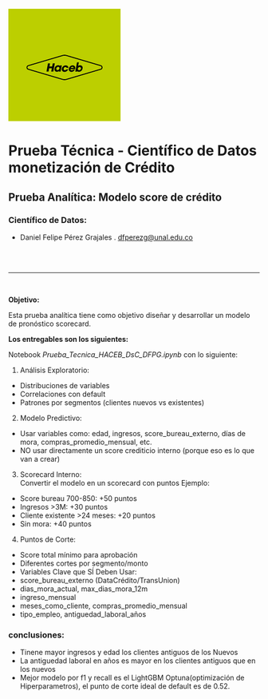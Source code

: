 ![haceb](haceb.png)
# **Prueba Técnica - Científico de Datos monetización de Crédito**
## Prueba Analítica: Modelo score de crédito
### Científico de Datos:

* Daniel Felipe Pérez Grajales . dfperezg@unal.edu.co<br>

<br><br>


---
<br>

**Objetivo:**

Esta prueba analítica tiene como objetivo diseñar y desarrollar un modelo de pronóstico scorecard.


**Los entregables son los siguientes:**

Notebook *Prueba_Tecnica_HACEB_DsC_DFPG.ipynb* con lo siguiente: <br>

1. Análisis Exploratorio: 
* Distribuciones de variables 
* Correlaciones con default 
* Patrones por segmentos (clientes nuevos vs existentes) 
2. Modelo Predictivo: 
* Usar variables como: edad, ingresos, score_bureau_externo, días de mora, 
compras_promedio_mensual, etc. 
* NO usar directamente un score crediticio interno (porque eso es lo que van a crear) 
3. Scorecard Interno: <br>
 Convertir el modelo en un scorecard con puntos Ejemplo:<br>
  
* Score bureau 700-850: +50 puntos 
* Ingresos >3M: +30 puntos 
* Cliente existente >24 meses: +20 puntos 
* Sin mora: +40 puntos 
4. Puntos de Corte: 
* Score total mínimo para aprobación 
* Diferentes cortes por segmento/monto 
* Variables Clave que SÍ Deben Usar: 
* score_bureau_externo (DataCrédito/TransUnion) 
* dias_mora_actual, max_dias_mora_12m 
* ingreso_mensual 
* meses_como_cliente, compras_promedio_mensual 
* tipo_empleo, antiguedad_laboral_años 

### conclusiones:

* Tinene mayor ingresos y edad los clientes antiguos de los Nuevos
* La antiguedad laboral en años es mayor en los clientes antiguos que en los nuevos
* Mejor modelo por f1 y recall es el  LightGBM Optuna(optimización de Hiperparametros), el punto de corte ideal de default es de 0.52.